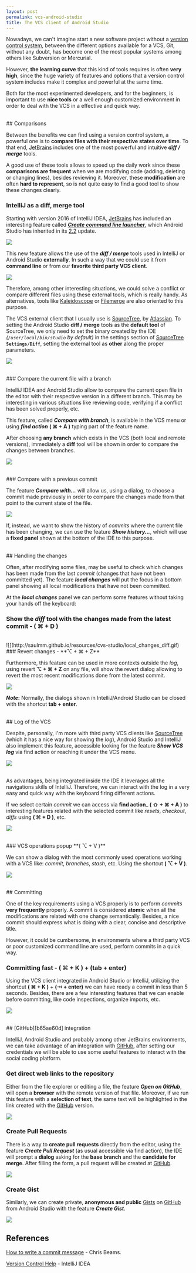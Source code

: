 ```yaml
---
layout: post
permalink: vcs-android-studio
title: The VCS client of Android Studio
---
```


Nowadays, we can't imagine start a new software project without a [version control system][5fb469a7], between the different options available for a VCS, Git, without any doubt, has become one of the most popular systems among others like Subversion or Mercurial.

However, **the learning curve** that this kind of tools requires is often **very high**, since the huge variety of features and options that a version control system includes make it complex and powerful at the same time.

Both for the most experimented developers, and for the beginners, is important to use **nice tools** or a well enough customized environment in order to deal with the VCS in a effective and quick way.

<br/>
## Comparisons

Between the benefits we can find using a version control system, a powerful one is to **compare files with their respective states over time**. To that end, [JetBrains][aec9d229] includes one of the most powerful and intuitive **_diff / merge_** tools.

A good use of these tools allows to speed up the daily work since these **comparisons are frequent** when we are modifying code (adding, deleting or changing lines), besides reviewing it. Moreover, these **modification** are often **hard to represent**, so is not quite easy to find a good tool to show these changes clearly.

### IntelliJ as a diff, merge tool

Starting with version 2016 of IntelliJ IDEA, [JetBrains][aec9d229] has included an interesting feature called _**[Create command line launcher][7843d9cd]**_, which Android Studio has inherited in its [2.2][c9d1efd1] update.

![](http://saulmm.github.io/resources/cvs-studio/command_line_launcher.png)

This new feature allows the use of the _**diff / merge**_ tools used in IntelliJ or Android Studio  **externally**. In such a way that we could use it from **command line** or from our **favorite third party VCS client**.

![](http://saulmm.github.io/resources/cvs-studio/external_diff.gif)

Therefore, among other interesting situations, we could solve a conflict or compare different files using these external tools, which is really handy. As alternatives, tools like [Kaleidoscope][8e5e7c90] or [Filemerge][3d57ed6e] are also oriented to this purpose.

The VCS external client that I usually use is [SourceTree][2ed978b9], by [Atlassian][5ac4ea11]. To setting the Android Studio **diff / merge** tools as the **default tool** of SourceTree, we only need to set the binary created by the IDE _(`/user/local/bin/studio` by default)_ in the settings section of [SourceTree][2ed978b9] **`Settings/Diff`**, setting the external tool as **other** along the proper parameters.

![](http://saulmm.github.io/resources/cvs-studio/sourcetree_conf.png)

<br/>
### Compare the current file with a branch

IntelliJ IDEA and Android Studio allow to compare the current open file in the editor with their respective version in a different branch. This may be interesting in various situations like reviewing code, verifying if a conflict has been solved properly, etc.

This feature, called _**Compare with branch**_, is available in the VCS menu or using _**find action**_ **( ⌘ + A )** typing part of the feature name.

After choosing **any branch** which exists in the VCS (both local and remote versions), immediately a **diff** tool will be shown in order to compare the changes between branches.

![](http://saulmm.github.io/resources/cvs-studio/compare_with_branch.gif)

<br/>
### Compare with a previous commit

The feature _**Compare with...**_ will allow us, using a dialog, to choose a commit made previously in order to compare the changes made from that point to the current state of the file.

![](http://saulmm.github.io/resources/cvs-studio/compare_with-history.gif)

If, instead, we want to show the history of _commits_ where the current file has been changing, we can use the feature **_Show history..._**, which will use a **fixed panel** shown at the bottom of the IDE to this purpose.

<br/>
## Handling the changes

Often, after modifying some files, may be useful to check which changes has been made from the last _commit_ (changes that have not been committed yet). The feature **_local changes_** will put the focus in a bottom panel showing all local modifications that have not been committed.

At the **_local changes_** panel we can perform some features without taking your hands off the keyboard:

### Show the _diff_ tool with the changes made from the latest commit - **( ⌘ + D )**
<br/>
![](http://saulmm.github.io/resources/cvs-studio/local_changes_diff.gif)
<br/>
### Revert changes - **⌥ + ⌘ + Z**

Furthermore, this feature can be used in more contexts outside the _log_, using revert **⌥ + ⌘ + Z** on any file, will show the revert dialog allowing to revert the most recent modifications done from the latest commit.

![](http://saulmm.github.io/resources/cvs-studio/local_changes_revert.gif)

**_Note_:** Normally, the dialogs shown in IntelliJ/Android Studio can be closed with the shortcut **tab + enter**.

<br/>
## Log of the VCS

Despite, personally, I'm more with third party VCS clients like [SourceTree][2ed978b9] (which it has a nice way for showing the _log_),  Android Studio and IntelliJ also implement this feature, accessible looking for the feature **_Show VCS log_** via find action or reaching it under the VCS menu.

![](http://saulmm.github.io/resources/cvs-studio/vcs_log.gif)

<br/>
As advantages, being integrated inside the IDE it leverages all the navigations skills of IntelliJ. Therefore, we can interact with the log in a very easy and quick way with the keyboard firing different actions.

If we select certain _commit_ we can access via **find action**_  **( ⇧ + ⌘ + A )** to interesting features related with the selected commit like _resets_, _checkout_, _diffs_ using **( ⌘ + D )**, etc.

![](http://saulmm.github.io/resources/cvs-studio/vcs_log_diff.gif)

<br>
### VCS operations popup **( ⌥ + V )**

We can show a dialog with the most commonly used operations working with a VCS like: _commit_, _branches_, _stash_, etc. Using the shortcut **( ⌥ + V )**.

![](http://saulmm.github.io/resources/cvs-studio/vcs_dialog.gif)

<br/>
## Committing

One of the key requirements using a VCS properly is to perform _commits_ **very frequently** properly. A commit is considered **atomic** when all the modifications are related with one change semantically. Besides, a nice commit should express what is doing with a clear, concise and descriptive title.

However, it could be cumbersome, in environments where a third party VCS or poor customized command line are used, perform commits in a quick way.

### Committing fast - **( ⌘ + K )** + **(tab + enter)**

Using the VCS client integrated in Android Studio or IntelliJ, utilizing the shortcut **( ⌘ + K )** + **(⇥ + enter)** we can have ready a commit in less than 5 seconds. Besides, there are a few interesting features that we can enable before committing, like code inspections, organize imports, etc.

![](http://saulmm.github.io/resources/cvs-studio/quick_commit.gif)

<br/>
## [GitHub][b65ae60d] integration

IntelliJ, Android Studio and probably among other JetBrains environments, we can take advantage of an  integration with [GitHub][b65ae60d], after setting our credentials we will be able to use some useful features to interact with the social coding platform.


### Get direct web links to the repository

Either from the file explorer or editing a file, the feature _**Open on GitHub**_, will open a **browser** with the remote version of that file. Moreover, if we run this feature with a **selection of text**, the same text will be highlighted in the link created with the [GitHub][b65ae60d] version.

![](http://saulmm.github.io/resources/cvs-studio/github_open.gif)

### Create Pull Requests

There is a way to **create pull requests** directly from the editor, using the feature **_Create Pull Request_** (as usual accessible via find action), the IDE will prompt a **dialog** asking for the **base branch** and the **candidate for merge**. After filling the form, a pull request will be created at [GitHub][b65ae60d].

![](http://saulmm.github.io/resources/cvs-studio/github_pr.gif)

### Create Gist

Similarly, we can create private, **anonymous and public** [Gists](https://gist.github.com/) on  [GitHub][b65ae60d] from Android Studio with the feature **_Create Gist_**.

![](http://saulmm.github.io/resources/cvs-studio/github_gist.gif)

## References

[How to write a commit message][7bcdcf8a] - Chris Beams.

[Version Control Help][a9927f4d] - IntelliJ IDEA

[a9927f4d]: https://www.jetbrains.com/help/idea/2016.2/version-control.html "IntelliJ"
[7bcdcf8a]: http://chris.beams.io/posts/git-commit/ "How to write a commit message"
[c9d1efd1]: http://tools.android.com/recent/androidstudio22preview2available "Android Studio 2.2"
[aec9d229]: https://www.jetbrains.com/ "JetBrains"
[3d57ed6e]: https://developer.apple.com/xcode/features/ "Filemerge"
[8e5e7c90]: http://www.kaleidoscopeapp.com/ "kaleidoscope"
[7843d9cd]: https://www.jetbrains.com/help/idea/2016.2/running-intellij-idea-as-a-diff-or-merge-command-line-tool.html "Create command line launcher"
[5ac4ea11]: https://www.atlassian.com/ "atlassian"
[2ed978b9]: https://www.sourcetreeapp.com/ "SourceTree"
[b65ae60d]: https://github.com/ "Github"

  [5fb469a7]: https://en.wikipedia.org/wiki/Version_control "VCS"
